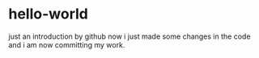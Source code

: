# hello-world
just an introduction by github
now i just made some changes in the code and i am now committing my work.
